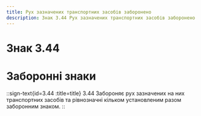 ```yaml
---
title: Рух зазначених транспортних засобів заборонено
description: Знак 3.44 Рух зазначених транспортних засобів заборонено
---
```

# Знак 3.44
# Заборонні знаки
::sign-text{id=3.44 :title=title}
3.44 Забороняє рух зазначених на них транспортних засобів та рівнозначні кільком установленим разом заборонним знаком.
::
